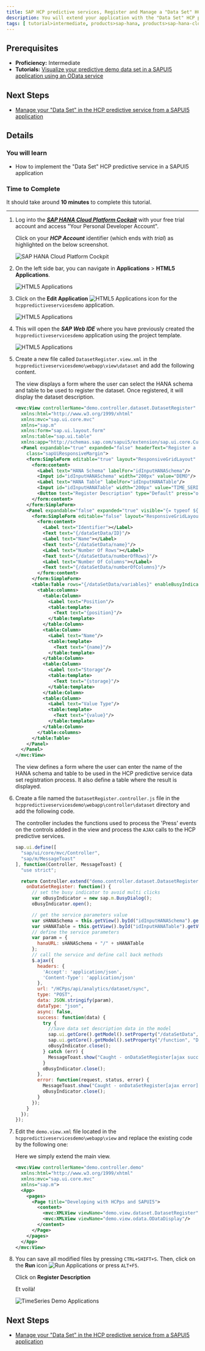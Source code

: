 ```yaml
---
title: SAP HCP predictive services, Register and Manage a "Data Set" HCP predictive service from a SAPUI5 application
description: You will extend your application with the "Data Set" HCP predictive service
tags: [ tutorial>intermediate, products>sap-hana, products>sap-hana-cloud-platform, products>sap-hana-cloud-platform-predictive-services, topic>predictive, topic>sapui5 ]
---
```


## Prerequisites
  - **Proficiency:** Intermediate
  - **Tutorials:** [Visualize your predictive demo data set in a SAPUI5 application using an  OData service](http://go.sap.com/developer/tutorials/tutorials/hcpps-sapui5-odata.html)

## Next Steps
  - [Manage your "Data Set" in the HCP predictive service from a SAPUI5 application](http://go.sap.com/developer/tutorials/hcpps-sapui5-ps-dataset-manage.html)

## Details
### You will learn
  - How to implement the  "Data Set" HCP predictive service in a SAPUI5 application

### Time to Complete
It should take around **10 minutes** to complete this tutorial.

---

1. Log into the [***SAP HANA Cloud Platform Cockpit***](http://account.hanatrial.ondemand.com/cockpit) with your free trial account and access "Your Personal Developer Account".

    Click on your ***HCP Account*** identifier (which ends with *trial*) as highlighted on the below screenshot.

    ![SAP HANA Cloud Platform Cockpit](1.png)

1. On the left side bar, you can navigate in **Applications** > **HTML5 Applications**.

    ![HTML5 Applications](2.png)

1. Click on the **Edit Application** ![HTML5 Applications](3-1.png) icon for the `hcppredictiveservicesdemo` application.

    ![HTML5 Applications](3.png)

1. This will open the ***SAP Web IDE*** where you have previously created the `hcppredictiveservicesdemo` application using the project template.

    ![HTML5 Applications](4.png)

1. Create a new file called `DatasetRegister.view.xml` in the `hcppredictiveservicesdemo\webapp\view\dataset` and add the following content.

    The view displays a form where the user can select the HANA schema and table to be used to register the dataset.
    Once registered, it will display the dataset description.

    ```XML
    <mvc:View controllerName="demo.controller.dataset.DatasetRegister"
      xmlns:html="http://www.w3.org/1999/xhtml"
      xmlns:mvc="sap.ui.core.mvc"
      xmlns="sap.m"
      xmlns:form="sap.ui.layout.form"
      xmlns:table="sap.ui.table"
      xmlns:app="http://schemas.sap.com/sapui5/extension/sap.ui.core.CustomData/1">
      <Panel expandable="true" expanded="false" headerText="Register a Data Set in the HCP predictive services" width="auto"
        class="sapUiResponsiveMargin">
        <form:SimpleForm editable="true" layout="ResponsiveGridLayout" class="editableForm">
          <form:content>
            <Label text="HANA Schema" labelFor="idInputHANASchema"/>
            <Input id="idInputHANASchema" width="200px" value="DEMO"/>
            <Label text="HANA Table" labelFor="idInputHANATable"/>
            <Input id="idInputHANATable" width="200px" value="TIME_SERIES"/>
            <Button text="Register Description" type="Default" press="onDataSetRegister"/>
          </form:content>
        </form:SimpleForm>
        <Panel expandable="false" expanded="true" visible="{= typeof ${/dataSetData} !== 'undefined' &amp;&amp; ${/function} === 'DatasetRegister'}">
          <form:SimpleForm editable="false" layout="ResponsiveGridLayout" class="editableForm">
            <form:content>
              <Label text="Identifier"></Label>
              <Text text="{/dataSetData/ID}"/>
              <Label text="Name"></Label>
              <Text text="{/dataSetData/name}"/>
              <Label text="Number Of Rows"></Label>
              <Text text="{/dataSetData/numberOfRows}"/>
              <Label text="Number Of Columns"></Label>
              <Text text="{/dataSetData/numberOfColumns}"/>
            </form:content>
          </form:SimpleForm>
          <table:Table rows="{/dataSetData/variables}" enableBusyIndicator="true" selectionMode="Single" visibleRowCount="5" width="100%">
            <table:columns>
              <table:Column>
                <Label text="Position"/>
                <table:template>
                  <Text text="{position}"/>
                </table:template>
              </table:Column>
              <table:Column>
                <Label text="Name"/>
                <table:template>
                  <Text text="{name}"/>
                </table:template>
              </table:Column>
              <table:Column>
                <Label text="Storage"/>
                <table:template>
                  <Text text="{storage}"/>
                </table:template>
              </table:Column>
              <table:Column>
                <Label text="Value Type"/>
                <table:template>
                  <Text text="{value}"/>
                </table:template>
              </table:Column>
            </table:columns>
          </table:Table>
        </Panel>
      </Panel>
    </mvc:View>
    ```

    The view defines a form where the user can enter the name of the HANA schema and table to be used in the HCP predictive service data set registration process. It also define a table where the result is displayed.

1. Create a file named the `DatasetRegister.controller.js` file in the `hcppredictiveservicesdemo\webapp\controller\dataset` directory and add the following code.

    The controller includes the functions used to process the 'Press' events on the controls added in the view and process the `AJAX` calls to the HCP predictive services.

    ```JavaScript
    sap.ui.define([
      "sap/ui/core/mvc/Controller",
      "sap/m/MessageToast"
    ], function(Controller, MessageToast) {
      "use strict";

      return Controller.extend("demo.controller.dataset.DatasetRegister", {
        onDataSetRegister: function() {
          // set the busy indicator to avoid multi clicks
          var oBusyIndicator = new sap.m.BusyDialog();
          oBusyIndicator.open();

          // get the service parameters value
          var sHANASchema = this.getView().byId("idInputHANASchema").getValue();
          var sHANATable = this.getView().byId("idInputHANATable").getValue();
          // define the service parameters
          var param = {
            hanaURL: sHANASchema + "/" + sHANATable
          };
          // call the service and define call back methods
          $.ajax({
            headers: {
              'Accept': 'application/json',
              'Content-Type': 'application/json'
            },
            url: "/HCPps/api/analytics/dataset/sync",
            type: "POST",
            data: JSON.stringify(param),
            dataType: "json",
            async: false,
            success: function(data) {
              try {
                //Save data set description data in the model
                sap.ui.getCore().getModel().setProperty("/dataSetData", data);
                sap.ui.getCore().getModel().setProperty("/function", "DatasetRegister");
                oBusyIndicator.close();
              } catch (err) {
                MessageToast.show("Caught - onDataSetRegister[ajax success] :" + err.message);
              }
              oBusyIndicator.close();
            },
            error: function(request, status, error) {
              MessageToast.show("Caught - onDataSetRegister[ajax error] :" + request.responseText);
              oBusyIndicator.close();
            }
          });
        }
      });
    });
    ```

1. Edit the `demo.view.xml` file located in the `hcppredictiveservicesdemo\webapp\view` and replace the existing code by the following one:

    Here we simply extend the main view.

    ```XML
    <mvc:View controllerName="demo.controller.demo"
      xmlns:html="http://www.w3.org/1999/xhtml"
      xmlns:mvc="sap.ui.core.mvc"
      xmlns="sap.m">
      <App>
        <pages>
          <Page title="Developing with HCPps and SAPUI5">
            <content>
              <mvc:XMLView viewName="demo.view.dataset.DatasetRegister"/>
              <mvc:XMLView viewName="demo.view.odata.ODataDisplay"/>
            </content>
          </Page>
        </pages>
      </App>
    </mvc:View>
    ```

1. You can save all modified files by pressing `CTRL+SHIFT+S`. Then, click on the **Run** icon ![Run Applications](0-run.png) or press `ALT+F5`.

    Click on **Register Description**

    Et voilà!

    ![TimeSeries Demo Applications](8.png)

## Next Steps
  - [Manage your "Data Set" in the HCP predictive service from a SAPUI5 application](http://go.sap.com/developer/tutorials/hcpps-sapui5-ps-dataset-manage.html)

